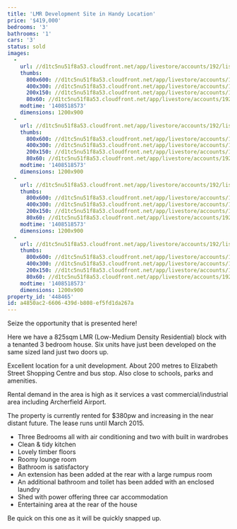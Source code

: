 ```yaml
---
title: 'LMR Development Site in Handy Location'
price: '$419,000'
bedrooms: '3'
bathrooms: '1'
cars: '3'
status: sold
images:
  -
    url: //d1tc5nu51f8a53.cloudfront.net/app/livestore/accounts/192/listings/224327/images/Front_4638407310_20140820050835.jpg
    thumbs:
      800x600: //d1tc5nu51f8a53.cloudfront.net/app/livestore/accounts/192/listings/224327/images/Front_4638407310_20140820050835_800x600.jpg
      400x300: //d1tc5nu51f8a53.cloudfront.net/app/livestore/accounts/192/listings/224327/images/Front_4638407310_20140820050835_400x300.jpg
      200x150: //d1tc5nu51f8a53.cloudfront.net/app/livestore/accounts/192/listings/224327/images/Front_4638407310_20140820050835_200x150.jpg
      80x60: //d1tc5nu51f8a53.cloudfront.net/app/livestore/accounts/192/listings/224327/images/Front_4638407310_20140820050835_80x60.jpg
    modtime: '1408518573'
    dimensions: 1200x900
  -
    url: //d1tc5nu51f8a53.cloudfront.net/app/livestore/accounts/192/listings/224327/images/RPData_6577787954_20140820050835.jpg
    thumbs:
      800x600: //d1tc5nu51f8a53.cloudfront.net/app/livestore/accounts/192/listings/224327/images/RPData_6577787954_20140820050835_800x600.jpg
      400x300: //d1tc5nu51f8a53.cloudfront.net/app/livestore/accounts/192/listings/224327/images/RPData_6577787954_20140820050835_400x300.jpg
      200x150: //d1tc5nu51f8a53.cloudfront.net/app/livestore/accounts/192/listings/224327/images/RPData_6577787954_20140820050835_200x150.jpg
      80x60: //d1tc5nu51f8a53.cloudfront.net/app/livestore/accounts/192/listings/224327/images/RPData_6577787954_20140820050835_80x60.jpg
    modtime: '1408518573'
    dimensions: 1200x900
  -
    url: //d1tc5nu51f8a53.cloudfront.net/app/livestore/accounts/192/listings/224327/images/Back-shed_5045609684_20140820050830.jpg
    thumbs:
      800x600: //d1tc5nu51f8a53.cloudfront.net/app/livestore/accounts/192/listings/224327/images/Back-shed_5045609684_20140820050830_800x600.jpg
      400x300: //d1tc5nu51f8a53.cloudfront.net/app/livestore/accounts/192/listings/224327/images/Back-shed_5045609684_20140820050830_400x300.jpg
      200x150: //d1tc5nu51f8a53.cloudfront.net/app/livestore/accounts/192/listings/224327/images/Back-shed_5045609684_20140820050830_200x150.jpg
      80x60: //d1tc5nu51f8a53.cloudfront.net/app/livestore/accounts/192/listings/224327/images/Back-shed_5045609684_20140820050830_80x60.jpg
    modtime: '1408518573'
    dimensions: 1200x900
  -
    url: //d1tc5nu51f8a53.cloudfront.net/app/livestore/accounts/192/listings/224327/images/Back_6985452026_20140820050830.jpg
    thumbs:
      800x600: //d1tc5nu51f8a53.cloudfront.net/app/livestore/accounts/192/listings/224327/images/Back_6985452026_20140820050830_800x600.jpg
      400x300: //d1tc5nu51f8a53.cloudfront.net/app/livestore/accounts/192/listings/224327/images/Back_6985452026_20140820050830_400x300.jpg
      200x150: //d1tc5nu51f8a53.cloudfront.net/app/livestore/accounts/192/listings/224327/images/Back_6985452026_20140820050830_200x150.jpg
      80x60: //d1tc5nu51f8a53.cloudfront.net/app/livestore/accounts/192/listings/224327/images/Back_6985452026_20140820050830_80x60.jpg
    modtime: '1408518573'
    dimensions: 1200x900
property_id: '448465'
id: a4850ac2-6606-439d-b808-ef5fd1da267a
---
```

Seize the opportunity that is presented here! 

Here we have a 825sqm LMR (Low-Medium Density Residential) block with a tenanted 3 bedroom house. Six units have just been developed on the same sized land just two doors up.

Excellent location for a unit development. About 200 metres to Elizabeth Street Shopping Centre and bus stop. Also close to schools, parks and amenities.

Rental demand in the area is high as it services a vast commercial/industrial area including Archerfield Airport.

The property is currently rented for $380pw and increasing in the near distant future. The lease runs until March 2015.
 
*  Three Bedrooms all with air conditioning and two with built in wardrobes
*  Clean & tidy kitchen
*  Lovely timber floors
*  Roomy lounge room
*  Bathroom is satisfactory
*  An extension has been added at the rear with a large rumpus room
*  An additional bathroom and toilet has been added with an enclosed laundry
*  Shed with power offering three car accommodation 
*  Entertaining area at the rear of the house
 
Be quick on this one as it will be quickly snapped up.